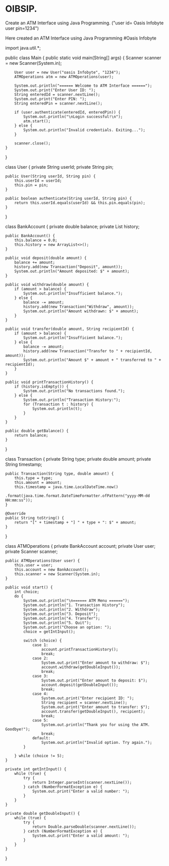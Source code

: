 # OIBSIP.
Create an ATM Interface using Java Programming. ("user id= Oasis Infobyte    user pin=1234")

Here created an ATM Interface using Java Programming
#Oasis Infobyte

import java.util.*;

public class Main {
    public static void main(String[] args) {
        Scanner scanner = new Scanner(System.in);

        User user = new User("oasis Infobyte", "1234");
        ATMOperations atm = new ATMOperations(user);

        System.out.println("====== Welcome to ATM Interface ======");
        System.out.print("Enter User ID: ");
        String enteredId = scanner.nextLine();
        System.out.print("Enter PIN: ");
        String enteredPin = scanner.nextLine();

        if (user.authenticate(enteredId, enteredPin)) {
            System.out.println("\nLogin successful!\n");
            atm.start();
        } else {
            System.out.println("Invalid credentials. Exiting...");
        }

        scanner.close();
    }
}


class User {
    private String userId;
    private String pin;

    public User(String userId, String pin) {
        this.userId = userId;
        this.pin = pin;
    }

    public boolean authenticate(String userId, String pin) {
        return this.userId.equals(userId) && this.pin.equals(pin);
    }
}


class BankAccount {
    private double balance;
    private List<Transaction> history;

    public BankAccount() {
        this.balance = 0.0;
        this.history = new ArrayList<>();
    }

    public void deposit(double amount) {
        balance += amount;
        history.add(new Transaction("Deposit", amount));
        System.out.println("Amount deposited: $" + amount);
    }

    public void withdraw(double amount) {
        if (amount > balance) {
            System.out.println("Insufficient balance.");
        } else {
            balance -= amount;
            history.add(new Transaction("Withdraw", amount));
            System.out.println("Amount withdrawn: $" + amount);
        }
    }

    public void transfer(double amount, String recipientId) {
        if (amount > balance) {
            System.out.println("Insufficient balance.");
        } else {
            balance -= amount;
            history.add(new Transaction("Transfer to " + recipientId, amount));
            System.out.println("Amount $" + amount + " transferred to " + recipientId);
        }
    }

    public void printTransactionHistory() {
        if (history.isEmpty()) {
            System.out.println("No transactions found.");
        } else {
            System.out.println("Transaction History:");
            for (Transaction t : history) {
                System.out.println(t);
            }
        }
    }

    public double getBalance() {
        return balance;
    }
}


class Transaction {
    private String type;
    private double amount;
    private String timestamp;

    public Transaction(String type, double amount) {
        this.type = type;
        this.amount = amount;
        this.timestamp = java.time.LocalDateTime.now()
                .format(java.time.format.DateTimeFormatter.ofPattern("yyyy-MM-dd HH:mm:ss"));
    }

    @Override
    public String toString() {
        return "[" + timestamp + "] " + type + ": $" + amount;
    }
}


class ATMOperations {
    private BankAccount account;
    private User user;
    private Scanner scanner;

    public ATMOperations(User user) {
        this.user = user;
        this.account = new BankAccount();
        this.scanner = new Scanner(System.in);
    }

    public void start() {
        int choice;
        do {
            System.out.println("\n====== ATM Menu ======");
            System.out.println("1. Transaction History");
            System.out.println("2. Withdraw");
            System.out.println("3. Deposit");
            System.out.println("4. Transfer");
            System.out.println("5. Quit");
            System.out.print("Choose an option: ");
            choice = getIntInput();

            switch (choice) {
                case 1:
                    account.printTransactionHistory();
                    break;
                case 2:
                    System.out.print("Enter amount to withdraw: $");
                    account.withdraw(getDoubleInput());
                    break;
                case 3:
                    System.out.print("Enter amount to deposit: $");
                    account.deposit(getDoubleInput());
                    break;
                case 4:
                    System.out.print("Enter recipient ID: ");
                    String recipient = scanner.nextLine();
                    System.out.print("Enter amount to transfer: $");
                    account.transfer(getDoubleInput(), recipient);
                    break;
                case 5:
                    System.out.println("Thank you for using the ATM. Goodbye!");
                    break;
                default:
                    System.out.println("Invalid option. Try again.");
            }

        } while (choice != 5);
    }

    private int getIntInput() {
        while (true) {
            try {
                return Integer.parseInt(scanner.nextLine());
            } catch (NumberFormatException e) {
                System.out.print("Enter a valid number: ");
            }
        }
    }

    private double getDoubleInput() {
        while (true) {
            try {
                return Double.parseDouble(scanner.nextLine());
            } catch (NumberFormatException e) {
                System.out.print("Enter a valid amount: ");
            }
        }
    }
}
